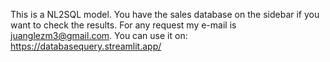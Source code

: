 This is a NL2SQL model. You have the sales database on the sidebar if you want to check the results. 
For any request my e-mail is juanglezm3@gmail.com. 
You can use it on: https://databasequery.streamlit.app/
